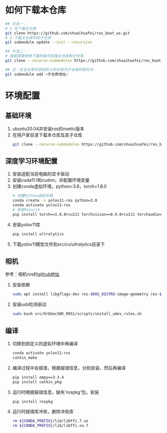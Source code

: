 # 如何下载本仓库
```bash
## 方法一：
# 1.先下载主仓库
git clone https://github.com/shuaihuafei/ros_boat_ws.git
# 2.下载主仓库中的子仓库
git submodule update --init --recursive

## 方法二：
# 或者直接使用下面的指令克隆主仓库和子仓库
git clone --recurse-submodules https://github.com/shuaihuafei/ros_boat_ws.git

## 注：在主仓库中添加别人的仓库为子仓库的指令为
git submodule add <子仓库地址>
```
# 环境配置
## 基础环境
1. ubuntu20.04并安装ros的noetic版本
2. 在用户家目录下载本仓库及其子仓库
   ```bash
   git clone --recurse-submodules https://github.com/shuaihuafei/ros_boat_ws.git
   ```
## 深度学习环境配置
1. 安装适配当前电脑的显卡驱动
2. 安装cuda11.1和cudnn，并配置环境变量
3. 创建conda虚拟环境，python=3.8，torch=1.8.0
    ```bash
    # 创建Python虚拟环境
    conda create -n yolov11-ros python=3.8
    conda activate yolov11-ros
    # 安装Pytorch
    pip install torch==1.8.0+cu111 torchvision==0.9.0+cu111 torchaudio==0.8.0 -f <https://download.pytorch.org/whl/torch_stable.html>
    ```
4. 安装yolov11库
    ```bash
    pip install ultralytics
    ```
5. 下载yolov11模型文件到src/cv/ultralytics目录下
## 相机
参考：相机ros的[github地址](https://github.com/orbbec/OrbbecSDK_ROS1)  
1. 安装依赖
    ```bash
    sudo apt install libgflags-dev ros-$ROS_DISTRO-image-geometry ros-$ROS_DISTRO-camera-info-manager ros-$ROS_DISTRO-image-transport ros-$ROS_DISTRO-image-publisher libgoogle-glog-dev libusb-1.0-0-dev libeigen3-dev ros-$ROS_DISTRO-diagnostic-updater ros-$ROS_DISTRO-diagnostic-msgs libdw-dev
    ```
2. 安装usb检测驱动
    ```bash
    sudo bash src/OrbbecSDK_ROS1/scripts/install_udev_rules.sh
    ```
## 编译
1. 切换到刚定义的虚拟环境中再编译
    ```bash
    conda activate yolov11-ros
    catkin_make
    ```
2. 编译过程中会报错，根据报错信息，分别安装，然后再编译
    ```bash
    pip install empy==3.3.4
    pip install catkin_pkg
    ```
3. 运行时根据报错信息，缺失'rospkg'包，安装
    ```bash
    pip install rospkg
    ```
4. 运行时报错库冲突，删除冲突库
    ```bash
    rm ${CONDA_PREFIX}/lib/libffi.7.so
    rm ${CONDA_PREFIX}/lib/libffi.so.7
    ```